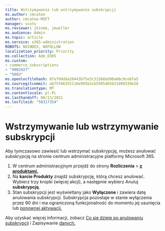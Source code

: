 ```yaml
---
title: Wstrzymywanie lub wstrzymywanie subskrypcji
ms.author: cmcatee
author: cmcatee-MSFT
manager: scotv
ms.reviewer: jkinma, jmueller
ms.audience: Admin
ms.topic: article
ms.service: o365-administration
ROBOTS: NOINDEX, NOFOLLOW
localization_priority: Priority
ms.collection: Adm_O365
ms.custom:
- commerce_subscriptions
- "9002927"
- "5603"
ms.openlocfilehash: 8fe79ddda20443b75e3c315b6bd90a60c9cebfa5
ms.sourcegitcommit: ab75f66355116e995b3cb5505465b31989339e28
ms.translationtype: MT
ms.contentlocale: pl-PL
ms.lasthandoff: 08/13/2021
ms.locfileid: "58317354"
---
```

# <a name="suspend-or-pause-a-subscription"></a>Wstrzymywanie lub wstrzymywanie subskrypcji

Aby tymczasowo zawiesić lub wstrzymać subskrypcję, możesz anulować subskrypcję na stronie centrum administracyjne platformy Microsoft 365.

1. W centrum administracyjnym przejdź do strony **Rozliczenia**  >  **[z produktami.](https://go.microsoft.com/fwlink/p/?linkid=842054)**
2. Na **karcie Produkty** znajdź subskrypcję, którą chcesz anulować. Wybierz trzy kropki (więcej akcji), a następnie wybierz Anuluj **subskrypcję**.
3. Stan subskrypcji jest wyświetlany jako **Wyłączone** i zawiera datę anulowania subskrypcji. Subskrypcja pozostaje w stanie wyłączenia przez 90 dni i ma ograniczoną funkcjonalność do momentu jej usunięcia lub [ponownej aktywacji.](https://docs.microsoft.com/microsoft-365/commerce/subscriptions/reactivate-your-subscription)

Aby uzyskać więcej informacji, zobacz [Co się dzieje po anulowaniu subskrypcji](https://docs.microsoft.com/microsoft-365/commerce/subscriptions/cancel-your-subscription#what-happens-when-you-cancel-a-subscription) i Zapisywanie [danych.](https://docs.microsoft.com/microsoft-365/commerce/subscriptions/cancel-your-subscription#save-your-data)
